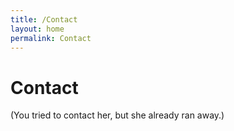 ```yaml
---
title: /Contact
layout: home
permalink: Contact
---
```


# Contact

(You tried to contact her, but she already ran away.)
